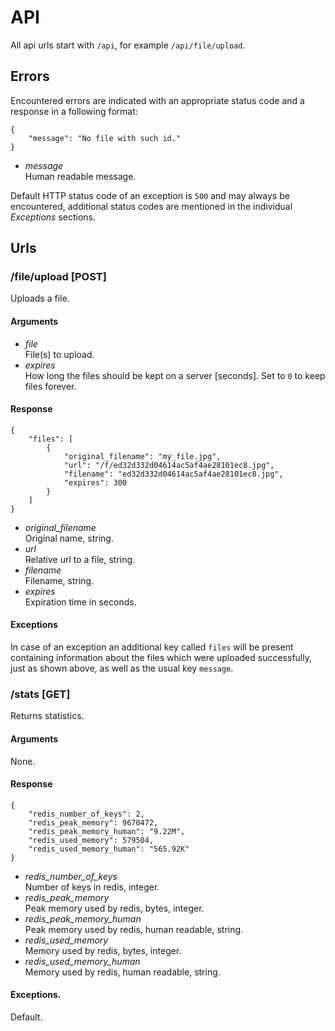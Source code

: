 # API
All api urls start with `/api`, for example `/api/file/upload`.

## Errors
Encountered errors are indicated with an appropriate status code and a response
in a following format:

    {
        "message": "No file with such id."
    }

* *message*  
    Human readable message.

Default HTTP status code of an exception is `500` and may always be encountered,
additional status codes are mentioned in the individual *Exceptions* sections.

## Urls

### /file/upload [POST]
Uploads a file.

#### Arguments
* *file*  
  File(s) to upload.
* *expires*  
  How long the files should be kept on a server [seconds]. Set to `0` to keep
  files forever.

#### Response

    {
        "files": [
            {
                "original_filename": "my_file.jpg",
                "url": "/f/ed32d332d04614ac5af4ae28101ec8.jpg",
                "filename": "ed32d332d04614ac5af4ae28101ec8.jpg",
                "expires": 300
            }
        ]
    }

* *original_filename*  
  Original name, string.
* *url*  
  Relative url to a file, string.
* *filename*  
    Filename, string.
* *expires*  
  Expiration time in seconds.

#### Exceptions
In case of an exception an additional key called `files` will be present
containing information about the files which were uploaded successfully, just as
shown above, as well as the usual key `message`.

### /stats [GET]
Returns statistics.

#### Arguments
None.

#### Response

    {
        "redis_number_of_keys": 2, 
        "redis_peak_memory": 9670472, 
        "redis_peak_memory_human": "9.22M", 
        "redis_used_memory": 579504, 
        "redis_used_memory_human": "565.92K"
    }

* *redis_number_of_keys*  
  Number of keys in redis, integer.
* *redis_peak_memory*  
  Peak memory used by redis, bytes, integer.
* *redis_peak_memory_human*  
  Peak memory used by redis, human readable, string.
* *redis_used_memory*  
  Memory used by redis, bytes, integer.
* *redis_used_memory_human*  
  Memory used by redis, human readable, string.

#### Exceptions.
Default.
